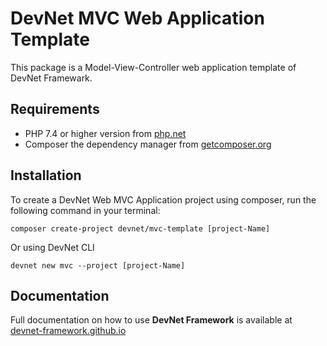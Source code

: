 # DevNet MVC Web Application Template
This package is a Model-View-Controller web application template of DevNet Framewark.

## Requirements
- PHP 7.4 or higher version from [php.net](https://www.php.net/)
- Composer the dependency manager from [getcomposer.org](https://getcomposer.org/)

## Installation
To create a DevNet Web MVC Application project using composer, run the following command in your terminal:
```
composer create-project devnet/mvc-template [project-Name]
```
Or using DevNet CLI
```
devnet new mvc --project [project-Name]
```

## Documentation
Full documentation on how to use **DevNet Framework** is available at [devnet-framework.github.io](https://devnet-framework.github.io)

